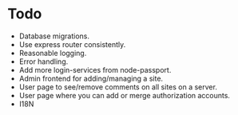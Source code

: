 Todo
====

* Database migrations.
* Use express router consistently.
* Reasonable logging.
* Error handling.
* Add more login-services from node-passport.
* Admin frontend for adding/managing a site.
* User page to see/remove comments on all sites on a server.
* User page where you can add or merge authorization accounts.
* I18N
